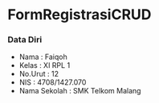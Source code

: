 # FormRegistrasiCRUD
### Data Diri
- Nama  : Faiqoh
- Kelas : XI RPL 1
- No.Urut : 12
- NIS   : 4708/1427.070
- Nama Sekolah : SMK Telkom Malang
